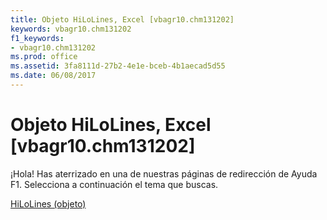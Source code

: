 ```yaml
---
title: Objeto HiLoLines, Excel [vbagr10.chm131202]
keywords: vbagr10.chm131202
f1_keywords:
- vbagr10.chm131202
ms.prod: office
ms.assetid: 3fa8111d-27b2-4e1e-bceb-4b1aecad5d55
ms.date: 06/08/2017
---
```





# Objeto HiLoLines, Excel [vbagr10.chm131202]

¡Hola! Has aterrizado en una de nuestras páginas de redirección de Ayuda F1. Selecciona a continuación el tema que buscas.


 [HiLoLines (objeto)](http://msdn.microsoft.com/library/hilolines-object%28Office.15%29.aspx)


